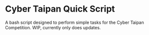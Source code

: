 # Cyber Taipan Quick Script
A bash script designed to perform simple tasks for the Cyber Taipan Competition.
WIP, currently only does updates.
